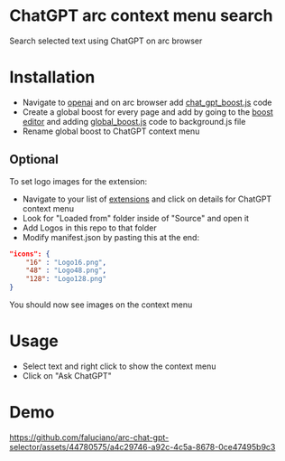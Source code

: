 # ChatGPT arc context menu search

Search selected text using ChatGPT on arc browser

# Installation

- Navigate to [openai](https://chat.openai.com) and on arc browser add [chat_gpt_boost.js](/chat_gpt_boost.js) code
- Create a global boost for every page and add by going to the [boost editor](arc://boost/new) and adding [global_boost.js](/global_boost.js) code to background.js file
- Rename global boost to ChatGPT context menu

## Optional

To set logo images for the extension:

- Navigate to your list of [extensions](arc://extensions/) and click on details for ChatGPT context menu
- Look for "Loaded from" folder inside of "Source" and open it
- Add Logos in this repo to that folder
- Modify manifest.json by pasting this at the end:

```json
"icons": {
    "16" : "Logo16.png",
    "48" : "Logo48.png",
    "128": "Logo128.png"
}
```

You should now see images on the context menu

# Usage

- Select text and right click to show the context menu
- Click on "Ask ChatGPT"

# Demo


https://github.com/faluciano/arc-chat-gpt-selector/assets/44780575/a4c29746-a92c-4c5a-8678-0ce47495b9c3


